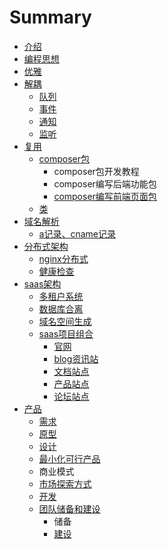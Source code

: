 # Summary

* [介绍](README.md)
* [编程思想](chapter1.md)
* [优雅](you-ya.md)
* [解耦](jie-ou.md)
  * [队列](jie-ou/dui-lie.md)
  * [事件](jie-ou/shi-jian.md)
  * [通知](jie-ou/tong-zhi.md)
  * [监听](jie-ou/jian-ting.md)
* [复用](fu-yong.md)
  * [composer包](fu-yong/composerbao.md)
    * composer包开发教程
    * composer编写后端功能包
    * [composer编写前端页面包](fu-yong/composerbao/composerbian-xie-qian-duan-ye-mian-bao.md)
  * [类](fu-yong/lei.md)
* [域名解析](yu-ming.md)
  * [a记录、cname记录](yu-ming/aji-lu.md)
* [分布式架构](fen-bu-shi-jia-gou.md)
  * [nginx分布式](fen-bu-shi-jia-gou/nginxfen-bu-shi.md)
  * [健康检查](fen-bu-shi-jia-gou/jian-kang-jian-cha.md)
* [saas架构](saasjia-gou.md)
  * [多租户系统](saasjia-gou/duo-zu-hu-xi-tong.md)
  * [数据库合离](saasjia-gou/shu-ju-ku-he-li.md)
  * [域名空间生成](saasjia-gou/zi-ding-yi-yu-ming-sheng-cheng.md)
  * [saas项目组合](saasjia-gou/saasxiang-mu-zu-he.md)
    * [官网](saasjia-gou/saasxiang-mu-zu-he/guan-wang.md)
    * [blog资讯站](saasjia-gou/saasxiang-mu-zu-he/blogzi-xun-zhan.md)
    * [文档站点](saasjia-gou/saasxiang-mu-zu-he/wen-dang-zhan-dian.md)
    * [产品站点](saasjia-gou/saasxiang-mu-zu-he/chan-pin-zhan-dian.md)
    * [论坛站点](saasjia-gou/saasxiang-mu-zu-he/lun-tan-zhan-dian.md)
* [产品](chan-pin-jia-gou.md)
  * [需求](chan-pin-jia-gou/xu-qiu.md)
  * [原型](chan-pin-jia-gou/she-ji.md)
  * [设计](chan-pin-jia-gou/she-ji.md)
  * [最小化可行产品](chan-pin-jia-gou/mvp.md)
  * 商业模式
  * [市场探索方式](chan-pin-jia-gou/shi-chang-tan-suo-fang-shi.md)
  * [开发](chan-pin-jia-gou/kai-fa.md)
  * [团队储备和建设](chan-pin-jia-gou/tuan-dui-chu-bei-he-jian-she.md)
    * 储备
    * [建设](chan-pin-jia-gou/tuan-dui-chu-bei-he-jian-she/jian-she.md)


